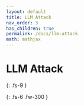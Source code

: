 ```yaml
---
layout: default
title: LLM Attack
nav_order: 3
has_children: true
permalink: /docs/llm-attack
math: mathjax
---
```


# LLM Attack
{: .fs-9 }

{: .fs-6 .fw-300 }
